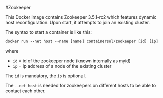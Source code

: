 #Zookeeper

This Docker image contains Zookeeper 3.5.1-rc2 which features dynamic host reconfiguration. Upon start, it attempts to join an existing cluster.

The syntax to start a container is like this:

  `docker run --net host --name [name] containersol/zookeeper [id] [ip]`
  
where 
  - `id` = id of the zookeeper node (known internally as myid)
  - `ip` = ip address of a node of the existing cluster
  
The `id` is mandatory, the `ip` is optional.

The `--net host` is needed for zookeepers on different hosts to be able to contact each other.
